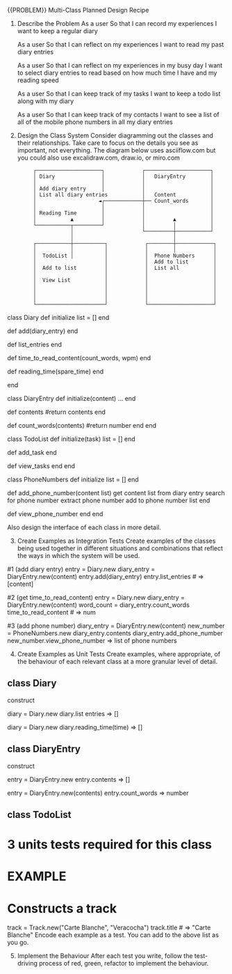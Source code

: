   {{PROBLEM}} Multi-Class Planned Design Recipe

1. Describe the Problem
    As a user
    So that I can record my experiences
    I want to keep a regular diary

    As a user
    So that I can reflect on my experiences
    I want to read my past diary entries

    As a user
    So that I can reflect on my experiences in my busy day
    I want to select diary entries to read based on how much time I have and my reading speed

    As a user
    So that I can keep track of my tasks
    I want to keep a todo list along with my diary

    As a user
    So that I can keep track of my contacts
    I want to see a list of all of the mobile phone numbers in all my diary entries

2. Design the Class System
Consider diagramming out the classes and their relationships. Take care to focus on the details you see as important, not everything. The diagram below uses asciiflow.com but you could also use excalidraw.com, draw.io, or miro.com



            ┌─────────────────────┐            ┌─────────────────────┐
            │ Diary               │            │   DiaryEntry        │
            │                     │            │                     │
            │ Add diary entry     │            │                     │
            │ List all diary entries           │   Content           │
            │                    ◄┌────────────┼── Count_words       │
            │                     │            │                     │
            │ Reading Time        │            │                     │
            │           ▲         │            │         ▲           │
            └───────────┬─────────┘            │         │           │
                        │                      └─────────┼───────────┘
                        │                                │
            ┌───────────┼──────────┐            ┌────────┼────────────┐
            │           │          │            │        │            │
            │  TodoList │          │            │  Phone Numbers      │
            │                      │            │  Add to list        │
            │  Add to list         │            │  List all           │
            │                      │            │                     │
            │  View List           │            │                     │
            │                      │            │                     │
            │                      │            │                     │
            │                      │            │                     │
            └──────────────────────┘            └─────────────────────┘

class Diary
  def initialize
  list = []
  end

  def add(diary_entry)
  end

  def list_entries
  end

  def time_to_read_content(count_words, wpm)
  end

  def reading_time(spare_time)
  end

end

class DiaryEntry
  def initialize(content)
    ...
  end


  def contents
   #return contents
  end

  def count_words(contents)
    #return number
  end
end 

class TodoList
  def initialize(task)
    list = []
  end 

  def add_task
  end

  def view_tasks
  end
end

class PhoneNumbers
  def initialize
  list = []
  end

  def add_phone_number(content list)
    get content list from diary entry
    search for phone number
    extract phone number
    add to phone number list
  end

  def view_phone_number
  end
end



Also design the interface of each class in more detail.

3. Create Examples as Integration Tests
Create examples of the classes being used together in different situations and combinations that reflect the ways in which the system will be used.


#1 (add diary entry)
  entry = Diary.new
  diary_entry = DiaryEntry.new(content)
  entry.add(diary_entry)
  entry.list_entries # => [content]

#2 (get time_to_read_content)
  entry = Diary.new
  diary_entry = DiaryEntry.new(content)
  word_count = diary_entry.count_words
  time_to_read_content # => num

#3 (add phone number)
  diary_entry = DiaryEntry.new(content)
  new_number = PhoneNumbers.new
  diary_entry.contents
  diary_entry.add_phone_number 
  new_number.view_phone_number => list of phone numbers



4. Create Examples as Unit Tests
Create examples, where appropriate, of the behaviour of each relevant class at a more granular level of detail.


class Diary
-----------

construct

diary = Diary.new
diary.list entries => []

diary = Diary.new
diary.reading_time(time) => []

class DiaryEntry
----------------

construct

entry = DiaryEntry.new
entry.contents => []

entry = DiaryEntry.new(contents)
entry.count_words => number


class TodoList
--------------

# 3 units tests required for this class

# EXAMPLE

# Constructs a track
track = Track.new("Carte Blanche", "Veracocha")
track.title # => "Carte Blanche"
Encode each example as a test. You can add to the above list as you go.

5. Implement the Behaviour
After each test you write, follow the test-driving process of red, green, refactor to implement the behaviour.